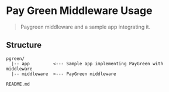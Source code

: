 # Pay Green Middleware Usage

> Paygreen middleware and a sample app integrating it.

## Structure

```
pgreen/
  |-- app         <--- Sample app implementing PayGreen with middleware
  |-- middleware  <--- PayGreen middleware

README.md
```
